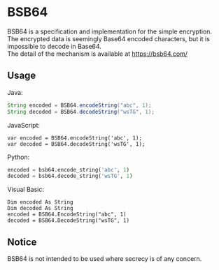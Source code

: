 BSB64
=====================

BSB64 is a specification and implementation for the simple encryption.  
The encrypted data is seemingly Base64 encoded characters, but it is impossible to decode in Base64.  
The detail of the mechanism is available at https://bsb64.com/

## Usage
Java:
```Java
String encoded = BSB64.encodeString("abc", 1);
String decoded = BSB64.decodeString("wsTG", 1);
```

JavaScript:
```JavaSctipt
var encoded = BSB64.encodeString('abc', 1);
var decoded = BSB64.decodeString('wsTG', 1);
```

Python:
```Python
encoded = bsb64.encode_string('abc', 1)
decoded = bsb64.decode_string('wsTG', 1)
```

Visual Basic:
```Visual Basic
Dim encoded As String
Dim decoded As String
encoded = BSB64.EncodeString("abc", 1)
decoded = BSB64.DecodeString("wsTG", 1)
```

## Notice
BSB64 is not intended to be used where secrecy is of any concern.

